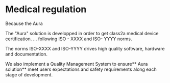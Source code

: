 # Medical regulation

Because the Aura 

The "Aura" solution is developped in order to get class2a medical device certification. ...  following ISO - XXXX and ISO- YYYY norms.

The norms ISO-XXXX and ISO-YYYY drives high quality software, hardware and documentation.

We also implement a Quality Management System to ensure** Aura solution** meet users expectations and safety requirements along each stage of development.

